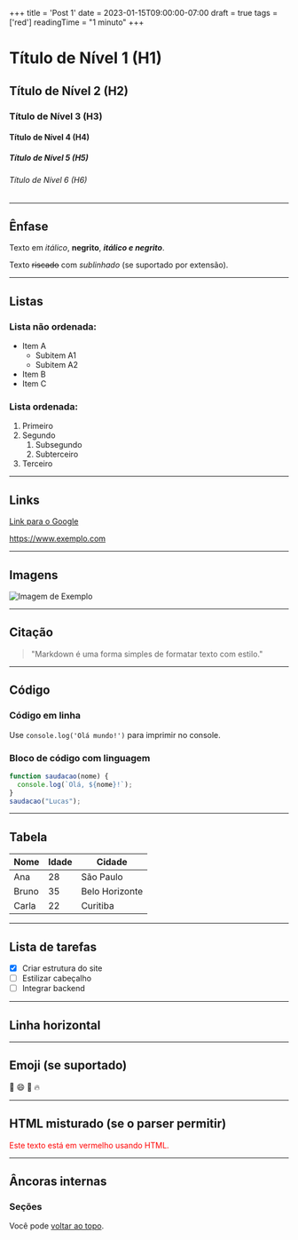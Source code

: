 +++
title = 'Post 1'
date = 2023-01-15T09:00:00-07:00
draft = true
tags = ['red']
readingTime = "1 minuto"
+++

# Título de Nível 1 (H1)

## Título de Nível 2 (H2)

### Título de Nível 3 (H3)

#### Título de Nível 4 (H4)

##### Título de Nível 5 (H5)

###### Título de Nível 6 (H6)

---

## Ênfase

Texto em *itálico*, **negrito**, ***itálico e negrito***.

Texto ~~riscado~~ com _sublinhado_ (se suportado por extensão).

---

## Listas

### Lista não ordenada:

- Item A
  - Subitem A1
  - Subitem A2
- Item B
- Item C

### Lista ordenada:

1. Primeiro
2. Segundo
   1. Subsegundo
   2. Subterceiro
3. Terceiro

---

## Links

[Link para o Google](https://www.google.com)

<https://www.exemplo.com>

---

## Imagens

![Imagem de Exemplo](https://via.placeholder.com/150)

---

## Citação

> "Markdown é uma forma simples de formatar texto com estilo."

---

## Código

### Código em linha

Use `console.log('Olá mundo!')` para imprimir no console.

### Bloco de código com linguagem

```javascript
function saudacao(nome) {
  console.log(`Olá, ${nome}!`);
}
saudacao("Lucas");
```

---

## Tabela

| Nome       | Idade | Cidade        |
|------------|-------|---------------|
| Ana        | 28    | São Paulo     |
| Bruno      | 35    | Belo Horizonte|
| Carla      | 22    | Curitiba      |

---

## Lista de tarefas

- [x] Criar estrutura do site
- [ ] Estilizar cabeçalho
- [ ] Integrar backend

---

## Linha horizontal

---

## Emoji (se suportado)

🎉 😄 🚀 🔥

---

## HTML misturado (se o parser permitir)

<div style="color: red;">Este texto está em vermelho usando HTML.</div>

---

## Âncoras internas

### Seções

Você pode [voltar ao topo](#título-de-nível-1-h1).

